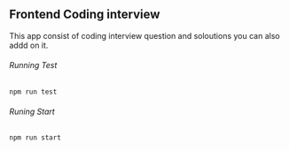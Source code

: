 ## Frontend Coding interview

This app consist of coding interview question and soloutions you can also addd on it.
###### Running Test
`npm run test`

###### Runing Start

`npm run start`